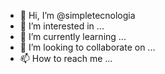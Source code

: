 - 👋 Hi, I’m @simpletecnologia
- 👀 I’m interested in ...
- 🌱 I’m currently learning ...
- 💞️ I’m looking to collaborate on ...
- 📫 How to reach me ...

<!---
simpletecnologia/simpletecnologia is a ✨ special ✨ repository because its `README.md` (this file) appears on your GitHub profile.
You can click the Preview link to take a look at your changes.
--->
